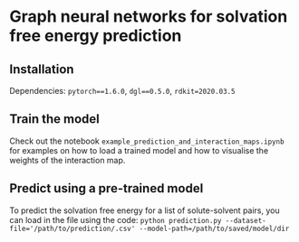 # Graph neural networks for solvation free energy prediction

## Installation
Dependencies: ```pytorch==1.6.0```, ```dgl==0.5.0```, ```rdkit=2020.03.5``` 

## Train the model
Check out the notebook ```example_prediction_and_interaction_maps.ipynb``` for examples on how to load a trained model and how to visualise the weights of the interaction map.

## Predict using a pre-trained model
To predict the solvation free energy for a list of solute-solvent pairs, you can load in the file using the code:
```python prediction.py --dataset-file='/path/to/prediction/.csv' --model-path=/path/to/saved/model/dir```

